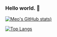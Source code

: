 <h3>Hello world. 👋</h3 align="center">

[![Meo's GitHub stats](https://github-readme-stats.vercel.app/api?username=miaobuao&show_icons=true&theme=chartreuse-dark))](https://miaobuao.github.io/)

[![Top Langs](https://github-readme-stats.vercel.app/api/top-langs/?username=miaobuao&hide=)]()
